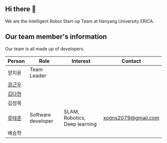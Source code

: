 ## Hi there 👋

We are the Intelligent Robot Start-up Team at Hanyang University ERICA.

## Our team member's information
Our team is all made up of developers.

|Person|Role|Interest|Contact|
|---|---|---|---|
양지윤|Team Leader|||
[권근우](https://github.com/kwongeunwoo)||||
[김다현](https://github.com/Dadaah)||||
김정목||||
[류태훈](https://github.com/taehun-ryu)|Software developer|SLAM, Robotics, Deep learning|xogns2079@gmail.com|
배승학||||

